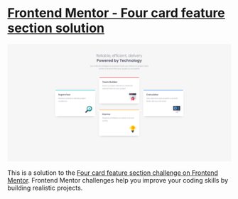 # [Frontend Mentor - Four card feature section solution](ils01.github.io/four-card-feature-section)

![](preview.png)

This is a solution to the [Four card feature section challenge on Frontend Mentor](https://www.frontendmentor.io/challenges/four-card-feature-section-weK1eFYK). Frontend Mentor challenges help you improve your coding skills by building realistic projects.
